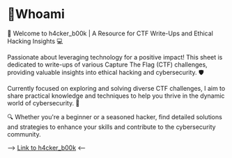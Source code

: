 # 👋Whoami

👋 Welcome to h4cker\_b00k | A Resource for CTF Write-Ups and Ethical Hacking Insights 💻

Passionate about leveraging technology for a positive impact! This sheet is dedicated to write-ups of various Capture The Flag (CTF) challenges, providing valuable insights into ethical hacking and cybersecurity. 🛡️

Currently focused on exploring and solving diverse CTF challenges, I aim to share practical knowledge and techniques to help you thrive in the dynamic world of cybersecurity. 🚀

🔍 Whether you're a beginner or a seasoned hacker, find detailed solutions and strategies to enhance your skills and contribute to the cybersecurity community.

\--> [Link to h4cker\_b00k](https://dise0.gitbook.io/h4cker\_b00k/) <--
